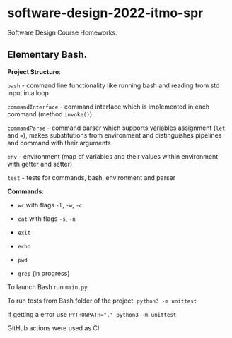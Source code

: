 # software-design-2022-itmo-spr
Software Design Course Homeworks.

## Elementary Bash.
**Project Structure**:

```bash``` - command line functionality like running bash and reading from std input in a loop

```commandInterface``` - command interface which is implemented in each command (method ```invoke()```).

```commandParse``` - command parser which supports variables assignment (```let``` and ```=```), makes substitutions from environment and distinguishes pipelines and command with their arguments 

```env``` - environment (map of variables and their values within environment with getter and setter)

```test``` - tests for commands, bash, environment and parser

**Commands**: 

* ```wc``` with flags ```-l```, ```-w```, ```-c```

* ```cat``` with flags ```-s```, ```-n```

*  ```exit```

* ```echo```

* ```pwd```


* ```grep``` (in progress)


To launch Bash run ```main.py```

To run tests from Bash folder of the project: ```python3 -m unittest``` 

If getting a error use ```PYTHONPATH="." python3 -m unittest```

GitHub actions were used as CI
